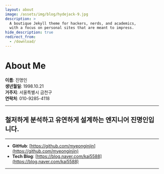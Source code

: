 ```yaml
---
layout: about
image: /assets/img/blog/hydejack-9.jpg
description: >
  A boutique Jekyll theme for hackers, nerds, and academics,
  with a focus on personal sites that are meant to impress.
hide_description: true
redirect_from:
  - /download/
---
```


# About Me

**이름**: 진명인  
**생년월일**: 1998.10.21  
**거주지**: 서울특별시 금천구  
**연락처**: 010-9285-4118

---

## 철저하게 분석하고 유연하게 설계하는 엔지니어 진명인입니다.


---

- **GitHub**: [https://github.com/myeonginjin](https://github.com/myeonginjin)
- **Tech Blog**: [https://blog.naver.com/kai5588](https://blog.naver.com/kai5588)

---
